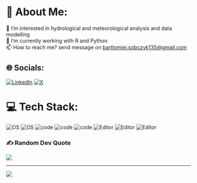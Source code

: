 # 💫 About Me:
👀 I’m interested in hydrological and meteorological analysis and data modelling<br>🌱 I’m currently working with R and Python<br>📫 How to reach me? send message on bartlomiej.sobczyk135@gmail.com


## 🌐 Socials:
[![LinkedIn](https://img.shields.io/badge/LinkedIn-%230077B5.svg?logo=linkedin&logoColor=white)](https://linkedin.com/in/bsobczyk135) [![X](https://img.shields.io/badge/X-black.svg?logo=X&logoColor=white)](https://x.com/barcem_1) 

# 💻 Tech Stack:
![OS](https://img.shields.io/badge/OS-Linux-blue?labelColor=gray&style=flat&logo=Linux)
![OS](https://img.shields.io/badge/OS-MacOS-blue?labelColor=gray&style=flat&logo=MacOs)
![code](https://img.shields.io/badge/Code-R-blue?labelColor=gray&style=flat&logo=R)
![code](https://img.shields.io/badge/Code-Python-blue?labelColor=gray&style=flat&logo=Python)
![code](https://img.shields.io/badge/Code-Dart-blue?labelColor=gray&style=flat&logo=Dart)
![Editor](https://img.shields.io/badge/Editor-VSCode-blue?labelColor=gray&style=flat&logo=VSCode)
![Editor](https://img.shields.io/badge/Editor-RStudio-blue?labelColor=gray&style=flat&logo=RStudio)
![Editor](https://img.shields.io/badge/Editor-Jupyter-blue?labelColor=gray&style=flat&logo=Jupyter)

### ✍️ Random Dev Quote
![](https://quotes-github-readme.vercel.app/api?type=horizontal&theme=radical)

---
[![](https://visitcount.itsvg.in/api?id=barcelm&icon=5&color=8)](https://visitcount.itsvg.in)

<!-- Proudly created with GPRM ( https://gprm.itsvg.in ) -->
